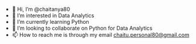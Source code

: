 - 👋 Hi, I’m @chaitanya80
- 👀 I’m interested in Data Analytics
- 🌱 I’m currently learning Python
- 💞️ I’m looking to collaborate on Python for Data Analytics
- 📫 How to reach me is through my email chaitu.personal80@gmail.com

<!---
chaitanya80/chaitanya80 is a ✨ special ✨ repository because its `README.md` (this file) appears on your GitHub profile.
You can click the Preview link to take a look at your changes.
--->
